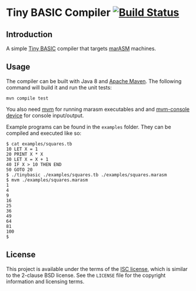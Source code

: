 Tiny BASIC Compiler [![Build Status](https://travis-ci.org/marasm-group/tiny-basic-compiler.svg?branch=master)](https://travis-ci.org/marasm-group/tiny-basic-compiler)
===================

Introduction
------------

A simple [Tiny BASIC][tinybasic] compiler that targets [marASM](https://github.com/marasm-group/mvm/wiki/marASM-syntax) machines.

Usage
-----

The compiler can be built with Java 8 and [Apache Maven][maven]. The following
command will build it and run the unit tests:

    mvn compile test

You also need [mvm](https://github.com/marasm-group/mvm) for running marasm executables and and [mvm-console device](https://github.com/marasm-group/mvm-console) for console input/output.

Example programs can be found in the `examples` folder. They can be compiled and
executed like so:

    $ cat examples/squares.tb
    10 LET X = 1
    20 PRINT X * X
    30 LET X = X + 1
    40 IF X > 10 THEN END
    50 GOTO 20
    $ ./tinybasic ./examples/squares.tb ./examples/squares.marasm
    $ mvm ./examples/squares.marasm
    1
    4
    9
    16
    25
    36
    49
    64
    81
    100
    $ 

License
-------

This project is available under the terms of the [ISC license][isc], which is
similar to the 2-clause BSD license. See the `LICENSE` file for the copyright
information and licensing terms.

[maven]: https://maven.apache.org/
[tinybasic]: https://en.wikipedia.org/wiki/Tiny_BASIC
[isc]: https://www.isc.org/software/license/
